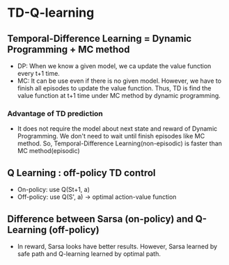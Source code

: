 # TD-Q-learning

## Temporal-Difference Learning = Dynamic Programming + MC method
* DP: When we know a given model, we ca update the value function every t+1 time.
* MC: It can be use even if there is no given model. However, we have to finish all episodes to update the value function. 
Thus, TD is find the value function at t+1 time under MC method by dynamic programming.

### Advantage of TD prediction
* It does not require the model about next state and reward of Dynamic Programming. We don't need to wait until finish episodes like MC method. So, Temporal-Difference Learning(non-episodic) is faster than MC method(episodic)

## Q Learning : off-policy TD control
* On-policy: use Q(St+1, a)
* Off-policy: use Q(S', a) -> optimal action-value function

## Difference between Sarsa (on-policy) and Q-Learning (off-policy)
* In reward, Sarsa looks have better results. However, Sarsa learned by safe path and Q-learning learned by optimal path.

